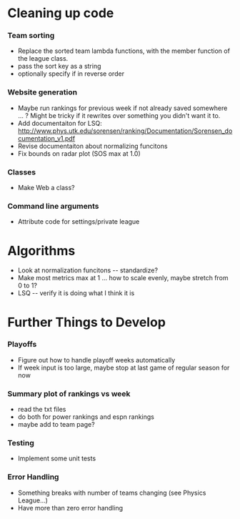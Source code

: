 # Cleaning up code
### Team sorting
- Replace the sorted team lambda functions, with the member function of the league class.
- pass the sort key as a string
- optionally specify if in reverse order

### Website generation
- Maybe run rankings for previous week if not already saved somewhere ... ? Might be tricky if it rewrites over something you didn't want it to.
- Add documentaiton for LSQ: http://www.phys.utk.edu/sorensen/ranking/Documentation/Sorensen_documentation_v1.pdf
- Revise documentaiton about normalizing funcitons
- Fix bounds on radar plot (SOS max at 1.0)

### Classes
- Make Web a class?

### Command line arguments
- Attribute code for settings/private league

# Algorithms
- Look at normalization funcitons -- standardize?
- Make most metrics max at 1 ... how to scale evenly, maybe stretch from 0 to 1?
- LSQ -- verify it is doing what I think it is


# Further Things to Develop

### Playoffs
- Figure out how to handle playoff weeks automatically
- If week input is too large, maybe stop at last game of regular season for now

### Summary plot of rankings vs week
- read the txt files
- do both for power rankings and espn rankings
- maybe add to team page?

### Testing
- Implement some unit tests

### Error Handling
- Something breaks with number of teams changing (see Physics League...)
- Have more than zero error handling

